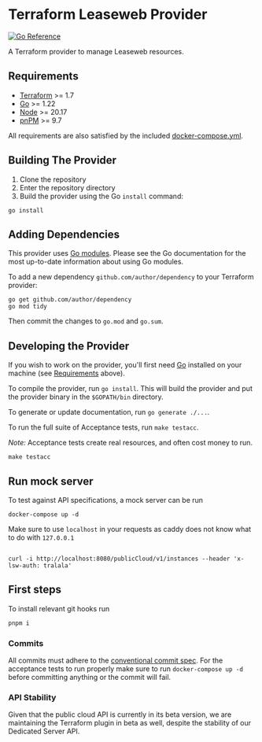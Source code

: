 # Terraform Leaseweb Provider

[![Go Reference](https://pkg.go.dev/badge/github.com/leaseweb/terraform-provider-leaseweb.svg)](https://pkg.go.dev/github.com/leaseweb/terraform-provider-leaseweb)

A Terraform provider to manage Leaseweb resources.

## Requirements

- [Terraform](https://developer.hashicorp.com/terraform/downloads) >= 1.7
- [Go](https://golang.org/doc/install) >= 1.22
- [Node](https://nodejs.org) >= 20.17
- [pnPM](https://pnpm.io/) >= 9.7

All requirements are also satisfied by the included [docker-compose.yml](docker-compose.yml).

## Building The Provider

1. Clone the repository
1. Enter the repository directory
1. Build the provider using the Go `install` command:

```shell
go install
```

## Adding Dependencies

This provider uses [Go modules](https://github.com/golang/go/wiki/Modules).
Please see the Go documentation for the most up-to-date information about using Go modules.

To add a new dependency `github.com/author/dependency` to your Terraform provider:

```shell
go get github.com/author/dependency
go mod tidy
```

Then commit the changes to `go.mod` and `go.sum`.

## Developing the Provider

If you wish to work on the provider, you'll first need [Go](http://www.golang.org) installed on your machine (see [Requirements](#requirements) above).

To compile the provider, run `go install`. This will build the provider and put the provider binary in the `$GOPATH/bin` directory.

To generate or update documentation, run `go generate ./...`.

To run the full suite of Acceptance tests, run `make testacc`.

_Note:_ Acceptance tests create real resources, and often cost money to run.

```shell
make testacc
```

## Run mock server

To test against API specifications, a mock server can be run

```shell
docker-compose up -d
```

Make sure to use `localhost` in your requests as caddy does not know what to do with `127.0.0.1`

```shell

curl -i http://localhost:8080/publicCloud/v1/instances --header 'x-lsw-auth: tralala'
```

## First steps

To install relevant git hooks run

```bash
pnpm i
```

### Commits

All commits must adhere to the [conventional commit spec](https://www.conventionalcommits.org/en/v1.0.0/).
For the acceptance tests to run properly make sure to run ```docker-compose up -d```
before committing anything or the commit will fail.

### API Stability 

Given that the public cloud API is currently in its beta version, we are maintaining the Terraform plugin in beta as well, despite the stability of our Dedicated Server API. 
